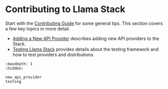 # Contributing to Llama Stack

Start with the [Contributing Guide](https://github.com/meta-llama/llama-stack/blob/main/CONTRIBUTING.md) for some general tips. This section covers a few key topics in more detail.

- [Adding a New API Provider](new_api_provider.md) describes adding new API providers to the Stack.
- [Testing Llama Stack](testing.md) provides details about the testing framework and how to test providers and distributions.

```{toctree}
:maxdepth: 1
:hidden:

new_api_provider
testing
```
